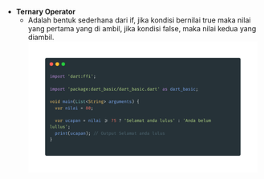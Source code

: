 - **Ternary Operator**
  - Adalah bentuk sederhana dari if, jika kondisi bernilai true maka nilai yang pertama yang di ambil, jika kondisi false, maka nilai kedua yang diambil.
    ![Ternary Operator](images/ternary.png)
